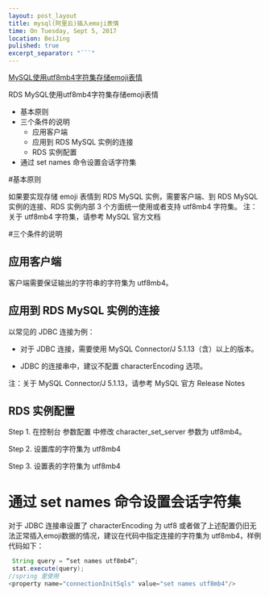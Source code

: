 ```yaml
---
layout: post_layout
title: mysql(阿里云)插入emoji表情
time: On Tuesday, Sept 5, 2017
location: BeiJing
pulished: true
excerpt_separator: "```"
---
```



<a href="https://help.aliyun.com/knowledge_detail/41702.html#RDS">MySQL使用utf8mb4字符集存储emoji表情</a>

RDS MySQL使用utf8mb4字符集存储emoji表情

-  基本原则
-  三个条件的说明
    - 应用客户端
    - 应用到 RDS MySQL 实例的连接
    - RDS 实例配置
-  通过 set names 命令设置会话字符集

#基本原则

如果要实现存储 emoji 表情到 RDS MySQL 实例，需要客户端、到 RDS MySQL 实例的连接、RDS 实例内部 3 个方面统一使用或者支持 utf8mb4 字符集。
注：关于 utf8mb4 字符集，请参考 MySQL 官方文档

#三个条件的说明

## 应用客户端

客户端需要保证输出的字符串的字符集为 utf8mb4。

## 应用到 RDS MySQL 实例的连接

以常见的 JDBC 连接为例：

- 对于 JDBC 连接，需要使用 MySQL Connector/J 5.1.13（含）以上的版本。

- JDBC 的连接串中，建议不配置 characterEncoding 选项。

注：关于 MySQL Connector/J 5.1.13，请参考 MySQL 官方 Release Notes

## RDS 实例配置

Step 1. 在控制台  参数配置 中修改 character_set_server 参数为 utf8mb4。

Step 2. 设置库的字符集为 utf8mb4


Step 3. 设置表的字符集为 utf8mb4

# 通过 set names 命令设置会话字符集

对于 JDBC 连接串设置了 characterEncoding 为 utf8 或者做了上述配置仍旧无法正常插入emoji数据的情况，建议在代码中指定连接的字符集为 utf8mb4，样例代码如下：
```java
 String query = “set names utf8mb4”;
 stat.execute(query);
//spring 里使用
<property name="connectionInitSqls" value="set names utf8mb4"/>
```
